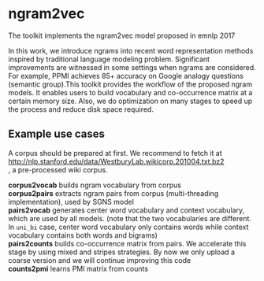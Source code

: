 # ngram2vec
The toolkit implements the ngram2vec model proposed in emnlp 2017

In this work, we introduce ngrams into recent word representation methods inspired by traditional language modeling problem. Significant improvements are witnessed in some settings when ngrams are considered. For example, PPMI achieves 85+ accuracy on Google analogy questions (semantic group).This toolkit provides the workflow of the proposed ngram models. It enables users to build vocabulary and co-occurrence matrix at a certain memory size. Also, we do optimization on many stages to speed up the process and reduce disk space required.

## Example use cases

A corpus should be prepared at first. We recommend to fetch it at<br> 
http://nlp.stanford.edu/data/WestburyLab.wikicorp.201004.txt.bz2<br>
, a pre-processed wiki corpus. 


**corpus2vocab** builds ngram vocabulary from corpus<br>
**corpus2pairs** extracts ngram pairs from corpus (multi-threading implementation), used by SGNS model<br>
**pairs2vocab** generates center word vocabulary and context vocabulary, which are used by all models. (note that the two vocabularies are different. In `uni_bi` case, center word vocabulary only contains words while context vocabulary contains both words and bigrams)<br>
**pairs2counts** builds co-occurrence matrix from pairs. We accelerate this stage by using mixed and stripes strategies. By now we only upload a coarse version and we will continue improving this code<br>
**counts2pmi** learns PMI matrix from counts
